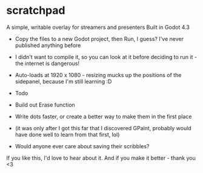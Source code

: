 # scratchpad
A simple, writable overlay for streamers and presenters
Built in Godot 4.3

- Copy the files to a new Godot project, then Run, I guess? I've never published anything before
- I didn't want to compile it, so you can look at it before deciding to run it - the internet is dangerous!

- Auto-loads at 1920 x 1080 - resizing mucks up the positions of the sidepanel, because I'm still learning :D
- Todo
-   Build out Erase function
-   Write dots faster, or create a better way to make them in the first place
-   (it was only after I got this far that I discovered GPaint, probably would have done well to learn from that first, lol)
- Would anyone ever care about saving their scribbles?

If you like this, I'd love to hear about it. And if you make it better - thank you <3

